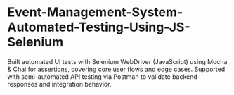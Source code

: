 # Event-Management-System-Automated-Testing-Using-JS-Selenium
Built automated UI tests with Selenium WebDriver (JavaScript) using Mocha &amp; Chai for assertions, covering core user flows and edge cases. Supported with semi-automated API testing via Postman to validate backend responses and integration behavior.

